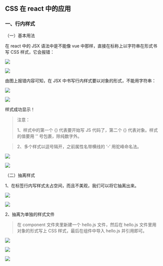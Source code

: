 ##  CSS 在 react 中的应用
### 一、行内样式

（一）基本用法

在 react 中的 JSX 语法中是不能像 vue 中那样，直接在标称上以字符串在形式书写 CSS 样式，它会报错：

![](https://i.imgur.com/K6nZvfz.png)

![](https://i.imgur.com/hC2WS1A.png)

由图上报错内容可知，在 JSX 中书写行内样式要以对象的形式，不能用字符串：

![](https://i.imgur.com/A7GQaU5.png)

![](https://i.imgur.com/NEmt2jc.png)

样式成功显示！

> 注意：
> 
> 1、样式中的第一个 {} 代表要开始写 JS 代码了，第二个 {} 代表对象。样式的值要用 '' 号包裹，除纯数字外。

> 2、多个样式以逗号隔开，之前属性名带横线的 ‘-’ 用驼峰命名法。

![](https://i.imgur.com/uL3s4Qg.png)

![](https://i.imgur.com/HiFDSWT.png)

（二）抽离样式

1、在标签行内写样式太占空间，而且不美观，我们可以将它抽离出来。

![](https://i.imgur.com/eAK3taW.png)

![](https://i.imgur.com/EF4n291.png)

2、抽离为单独的样式文件

> 在 component 文件夹里新建一个 hello.js 文件，然后在 hello.js 文件里用对象的形式写上 CSS 样式，最后在组件中导入 hello.js 并引用即可。

![](https://i.imgur.com/m3djAWj.png)

![](https://i.imgur.com/IXCrgi1.png)

![](https://i.imgur.com/f0JK2FZ.png)
